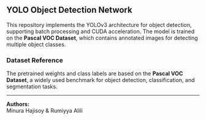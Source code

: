 ## **YOLO Object Detection Network**

This repository implements the YOLOv3 architecture for object detection, supporting batch processing and CUDA acceleration. The model is trained on the **Pascal VOC Dataset**, which contains annotated images for detecting multiple object classes.

### **Dataset Reference**
The pretrained weights and class labels are based on the **Pascal VOC Dataset**, a widely used benchmark for object detection, classification, and segmentation tasks.

---

**Authors:**  
Minura Hajisoy & Rumiyya Alili  

